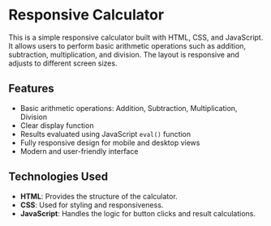 # Responsive Calculator

This is a simple responsive calculator built with HTML, CSS, and JavaScript. It allows users to perform basic arithmetic operations such as addition, subtraction, multiplication, and division. The layout is responsive and adjusts to different screen sizes.

## Features

- Basic arithmetic operations: Addition, Subtraction, Multiplication, Division
- Clear display function
- Results evaluated using JavaScript `eval()` function
- Fully responsive design for mobile and desktop views
- Modern and user-friendly interface

## Technologies Used

- **HTML**: Provides the structure of the calculator.
- **CSS**: Used for styling and responsiveness.
- **JavaScript**: Handles the logic for button clicks and result calculations.
